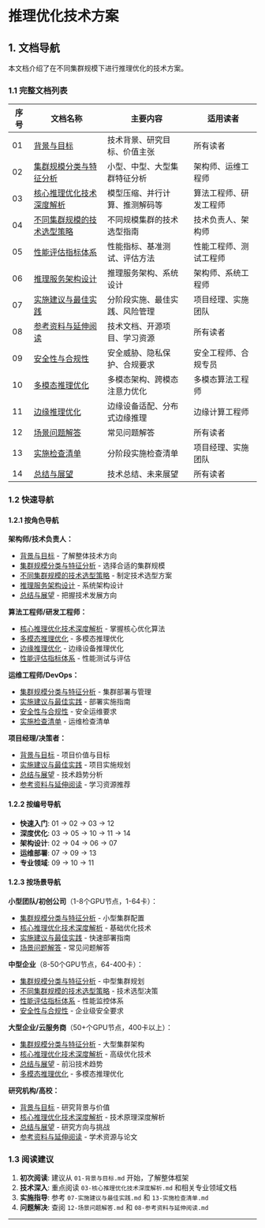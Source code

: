 # 推理优化技术方案

## 1. 文档导航

本文档介绍了在不同集群规模下进行推理优化的技术方案。

### 1.1 完整文档列表

| 序号 | 文档名称 | 主要内容 | 适用读者 |
|------|----------|----------|----------|
| 01 | [背景与目标](./01-背景与目标.md) | 技术背景、研究目标、价值主张 | 所有读者 |
| 02 | [集群规模分类与特征分析](./02-集群规模分类与特征分析.md) | 小型、中型、大型集群特征分析 | 架构师、运维工程师 |
| 03 | [核心推理优化技术深度解析](./03-核心推理优化技术深度解析.md) | 模型压缩、并行计算、推测解码等 | 算法工程师、研发工程师 |
| 04 | [不同集群规模的技术选型策略](./04-不同集群规模的技术选型策略.md) | 不同规模集群的技术选型指南 | 技术负责人、架构师 |
| 05 | [性能评估指标体系](./05-性能评估指标体系.md) | 性能指标、基准测试、评估方法 | 性能工程师、测试工程师 |
| 06 | [推理服务架构设计](./06-推理服务架构设计.md) | 推理服务架构、系统设计 | 架构师、系统工程师 |
| 07 | [实施建议与最佳实践](./07-实施建议与最佳实践.md) | 分阶段实施、最佳实践、风险管理 | 项目经理、实施团队 |
| 08 | [参考资料与延伸阅读](./08-参考资料与延伸阅读.md) | 技术文档、开源项目、学习资源 | 所有读者 |
| 09 | [安全性与合规性](./09-安全性与合规性.md) | 安全威胁、隐私保护、合规要求 | 安全工程师、合规专员 |
| 10 | [多模态推理优化](./10-多模态推理优化.md) | 多模态架构、跨模态注意力优化 | 多模态算法工程师 |
| 11 | [边缘推理优化](./11-边缘推理优化.md) | 边缘设备适配、分布式边缘推理 | 边缘计算工程师 |
| 12 | [场景问题解答](./12-场景问题解答.md) | 常见问题解答 | 所有读者 |
| 13 | [实施检查清单](./13-实施检查清单.md) | 分阶段实施检查清单 | 项目经理、实施团队 |
| 14 | [总结与展望](./14-总结与展望.md) | 技术总结、未来展望 | 所有读者 |

### 1.2 快速导航

#### 1.2.1 按角色导航

**架构师/技术负责人：**

- [背景与目标](./01-背景与目标.md) - 了解整体技术方向
- [集群规模分类与特征分析](./02-集群规模分类与特征分析.md) - 选择合适的集群规模
- [不同集群规模的技术选型策略](./04-不同集群规模的技术选型策略.md) - 制定技术选型方案
- [推理服务架构设计](./06-推理服务架构设计.md) - 系统架构设计
- [总结与展望](./14-总结与展望.md) - 把握技术发展方向

**算法工程师/研发工程师：**

- [核心推理优化技术深度解析](./03-核心推理优化技术深度解析.md) - 掌握核心优化算法
- [多模态推理优化](./10-多模态推理优化.md) - 多模态推理优化
- [边缘推理优化](./11-边缘推理优化.md) - 边缘设备推理优化
- [性能评估指标体系](./05-性能评估指标体系.md) - 性能测试与评估

**运维工程师/DevOps：**

- [集群规模分类与特征分析](./02-集群规模分类与特征分析.md) - 集群部署与管理
- [实施建议与最佳实践](./07-实施建议与最佳实践.md) - 部署实施指南
- [安全性与合规性](./09-安全性与合规性.md) - 安全运维要求
- [实施检查清单](./13-实施检查清单.md) - 运维检查清单

**项目经理/决策者：**

- [背景与目标](./01-背景与目标.md) - 项目价值与目标
- [实施建议与最佳实践](./07-实施建议与最佳实践.md) - 项目实施规划
- [总结与展望](./14-总结与展望.md) - 技术趋势分析
- [参考资料与延伸阅读](./08-参考资料与延伸阅读.md) - 学习资源推荐

#### 1.2.2 按编号导航

- **快速入门**: 01 → 02 → 03 → 12
- **深度优化**: 03 → 05 → 10 → 11 → 14
- **架构设计**: 02 → 04 → 06 → 07
- **运维部署**: 07 → 09 → 13
- **专业领域**: 09 → 10 → 11

#### 1.2.3 按场景导航

**小型团队/初创公司**（1-8个GPU节点，1-64卡）：

- [集群规模分类与特征分析](./02-集群规模分类与特征分析.md) - 小型集群配置
- [核心推理优化技术深度解析](./03-核心推理优化技术深度解析.md) - 基础优化技术
- [实施建议与最佳实践](./07-实施建议与最佳实践.md) - 快速部署指南
- [场景问题解答](./12-场景问题解答.md) - 常见问题解答

**中型企业**（8-50个GPU节点，64-400卡）：

- [集群规模分类与特征分析](./02-集群规模分类与特征分析.md) - 中型集群规划
- [不同集群规模的技术选型策略](./04-不同集群规模的技术选型策略.md) - 技术选型决策
- [性能评估指标体系](./05-性能评估指标体系.md) - 性能监控体系
- [安全性与合规性](./09-安全性与合规性.md) - 企业级安全要求

**大型企业/云服务商**（50+个GPU节点，400卡以上）：

- [集群规模分类与特征分析](./02-集群规模分类与特征分析.md) - 大型集群架构
- [核心推理优化技术深度解析](./03-核心推理优化技术深度解析.md) - 高级优化技术
- [总结与展望](./14-总结与展望.md) - 前沿技术趋势
- [多模态推理优化](./10-多模态推理优化.md) - 多模态推理优化

**研究机构/高校：**

- [背景与目标](./01-背景与目标.md) - 研究背景与价值
- [核心推理优化技术深度解析](./03-核心推理优化技术深度解析.md) - 技术原理深度解析
- [总结与展望](./14-总结与展望.md) - 研究方向与挑战
- [参考资料与延伸阅读](./08-参考资料与延伸阅读.md) - 学术资源与论文

### 1.3 阅读建议

1. **初次阅读**: 建议从 `01-背景与目标.md` 开始，了解整体框架
2. **技术深入**: 重点阅读 `03-核心推理优化技术深度解析.md` 和相关专业领域文档
3. **实施指导**: 参考 `07-实施建议与最佳实践.md` 和 `13-实施检查清单.md`
4. **问题解决**: 查阅 `12-场景问题解答.md` 和 `08-参考资料与延伸阅读.md`

---
